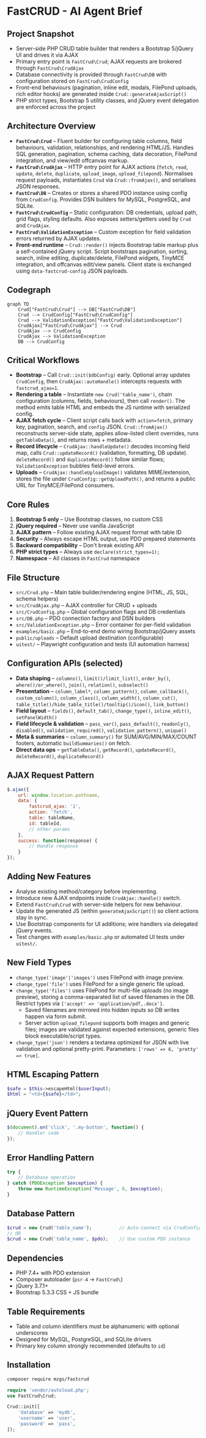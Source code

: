 # FastCRUD - AI Agent Brief

## Project Snapshot
- Server-side PHP CRUD table builder that renders a Bootstrap 5/jQuery UI and drives it via AJAX
- Primary entry point is `FastCrud\Crud`; AJAX requests are brokered through `FastCrud\CrudAjax`
- Database connectivity is provided through `FastCrud\DB` with configuration stored on `FastCrud\CrudConfig`
- Front-end behaviours (pagination, inline edit, modals, FilePond uploads, rich editor hooks) are generated inside `Crud::generateAjaxScript()`
- PHP strict types, Bootstrap 5 utility classes, and jQuery event delegation are enforced across the project

## Architecture Overview
- **`FastCrud\Crud`** – Fluent builder for configuring table columns, field behaviours, validation, relationships, and rendering HTML/JS. Handles SQL generation, pagination, schema caching, data decoration, FilePond integration, and view/edit offcanvas markup.
- **`FastCrud\CrudAjax`** – HTTP entry point for AJAX actions (`fetch`, `read`, `update`, `delete`, `duplicate`, `upload_image`, `upload_filepond`). Normalises request payloads, instantiates `Crud` via `Crud::fromAjax()`, and serialises JSON responses.
- **`FastCrud\DB`** – Creates or stores a shared PDO instance using config from `CrudConfig`. Provides DSN builders for MySQL, PostgreSQL, and SQLite.
- **`FastCrud\CrudConfig`** – Static configuration: DB credentials, upload path, grid flags, styling defaults. Also exposes setters/getters used by `Crud` and `CrudAjax`.
- **`FastCrud\ValidationException`** – Custom exception for field validation errors returned by AJAX updates.
- **Front-end runtime** – `Crud::render()` injects Bootstrap table markup plus a self-contained jQuery script. Script bootstraps pagination, sorting, search, inline editing, duplicate/delete, FilePond widgets, TinyMCE integration, and offcanvas edit/view panels. Client state is exchanged using `data-fastcrud-config` JSON payloads.

## Codegraph
```mermaid
graph TD
    Crud["FastCrud\Crud"] --> DB["FastCrud\DB"]
    Crud --> CrudConfig["FastCrud\CrudConfig"]
    Crud --> ValidationException["FastCrud\ValidationException"]
    CrudAjax["FastCrud\CrudAjax"] --> Crud
    CrudAjax --> CrudConfig
    CrudAjax --> ValidationException
    DB --> CrudConfig
```

## Critical Workflows
- **Bootstrap** – Call `Crud::init($dbConfig)` early. Optional array updates `CrudConfig`, then `CrudAjax::autoHandle()` intercepts requests with `fastcrud_ajax=1`.
- **Rendering a table** – Instantiate `new Crud('table_name')`, chain configuration (columns, fields, behaviours), then call `render()`. The method emits table HTML and embeds the JS runtime with serialized config.
- **AJAX fetch cycle** – Client script calls back with `action=fetch`, primary key, pagination, search, and `config` JSON. `Crud::fromAjax()` reconstructs server-side state, applies allow-listed client overrides, runs `getTableData()`, and returns rows + metadata.
- **Record lifecycle** – `CrudAjax::handleUpdate()` decodes incoming field map, calls `Crud::updateRecord()` (validation, formatting, DB update). `deleteRecord()` and `duplicateRecord()` follow similar flows; `ValidationException` bubbles field-level errors.
- **Uploads** – `CrudAjax::handleUploadImage()` validates MIME/extension, stores the file under `CrudConfig::getUploadPath()`, and returns a public URL for TinyMCE/FilePond consumers.

## Core Rules
1. **Bootstrap 5 only** – Use Bootstrap classes, no custom CSS
2. **jQuery required** – Never use vanilla JavaScript
3. **AJAX pattern** – Follow existing AJAX request format with table ID
4. **Security** – Always escape HTML output, use PDO prepared statements
5. **Backward compatibility** – Don't break existing API
6. **PHP strict types** – Always use `declare(strict_types=1);`
7. **Namespace** – All classes in `FastCrud` namespace

## File Structure
- `src/Crud.php` – Main table builder/rendering engine (HTML, JS, SQL, schema helpers)
- `src/CrudAjax.php` – AJAX controller for CRUD + uploads
- `src/CrudConfig.php` – Global configuration flags and DB credentials
- `src/DB.php` – PDO connection factory and DSN builders
- `src/ValidationException.php` – Error container for per-field validation
- `examples/basic.php` – End-to-end demo wiring Bootstrap/jQuery assets
- `public/uploads` – Default upload destination (configurable)
- `uitest/` – Playwright configuration and tests (UI automation harness)

## Configuration APIs (selected)
- **Data shaping** – `columns()`, `limit()/limit_list()`, `order_by()`, `where()/or_where()`, `join()`, `relation()`, `subselect()`
- **Presentation** – `column_label*`, `column_pattern()`, `column_callback()`, `custom_column()`, `column_class()`, `column_width()`, `column_cut()`, `table_title()/hide_table_title()/tooltip()/icon()`, `link_button()`
- **Field layout** – `fields()`, `default_tab()`, `change_type()`, `inline_edit()`, `setPanelWidth()`
- **Field lifecycle & validation** – `pass_var()`, `pass_default()`, `readonly()`, `disabled()`, `validation_required()`, `validation_pattern()`, `unique()`
- **Meta & summaries** – `column_summary()` for SUM/AVG/MIN/MAX/COUNT footers, automatic `buildSummaries()` on fetch.
- **Direct data ops** – `getTableData()`, `getRecord()`, `updateRecord()`, `deleteRecord()`, `duplicateRecord()`

## AJAX Request Pattern
```javascript
$.ajax({
    url: window.location.pathname,
    data: {
        fastcrud_ajax: '1',
        action: 'fetch',
        table: tableName,
        id: tableId,
        // other params
    },
    success: function(response) {
        // Handle response
    }
});
```

## Adding New Features
- Analyse existing method/category before implementing.
- Introduce new AJAX endpoints inside `CrudAjax::handle()` switch.
- Extend `FastCrud\Crud` with server-side helpers for new behaviour.
- Update the generated JS (within `generateAjaxScript()`) so client actions stay in sync.
- Use Bootstrap components for UI additions; wire handlers via delegated jQuery events.
- Test changes with `examples/basic.php` or automated UI tests under `uitest/`.

## New Field Types
- `change_type('image'|'images')` uses FilePond with image preview.
- `change_type('file')` uses FilePond for a single generic file upload.
- `change_type('files')` uses FilePond for multi-file uploads (no image preview), storing a comma-separated list of saved filenames in the DB. Restrict types via `['accept' => 'application/pdf,.docx']`.
  - Saved filenames are mirrored into hidden inputs so DB writes happen via form submit.
  - Server action `upload_filepond` supports both images and generic files; images are validated against expected extensions, generic files block executable/script types.
- `change_type('json')` renders a textarea optimized for JSON with live validation and optional pretty-print. Parameters: `['rows' => 6, 'pretty' => true]`.

## HTML Escaping Pattern
```php
$safe = $this->escapeHtml($userInput);
$html = "<td>{$safe}</td>";
```

## jQuery Event Pattern
```javascript
$(document).on('click', '.my-button', function() {
    // Handler code
});
```

## Error Handling Pattern
```php
try {
    // Database operation
} catch (PDOException $exception) {
    throw new RuntimeException('Message', 0, $exception);
}
```

## Database Pattern
```php
$crud = new Crud('table_name');          // Auto-connect via CrudConfig
// OR
$crud = new Crud('table_name', $pdo);    // Use custom PDO instance
```

## Dependencies
- PHP 7.4+ with PDO extension
- Composer autoloader (`psr-4` -> `FastCrud\`)
- jQuery 3.7.1+
- Bootstrap 5.3.3 CSS + JS bundle

## Table Requirements
- Table and column identifiers must be alphanumeric with optional underscores
- Designed for MySQL, PostgreSQL, and SQLite drivers
- Primary key column strongly recommended (defaults to `id`)

## Installation
```bash
composer require mzgs/fastcrud
```

```php
require 'vendor/autoload.php';
use FastCrud\Crud;

Crud::init([
    'database' => 'mydb',
    'username' => 'user',
    'password' => 'pass',
]);
```
